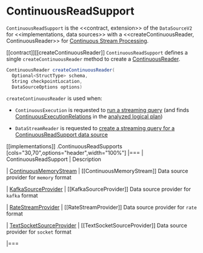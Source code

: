 # ContinuousReadSupport

`ContinuousReadSupport` is the <<contract, extension>> of the `DataSourceV2` for <<implementations, data sources>> with a <<createContinuousReader, ContinuousReader>> for [Continuous Stream Processing](index.md).

[[contract]][[createContinuousReader]]
`ContinuousReadSupport` defines a single `createContinuousReader` method to create a [ContinuousReader](ContinuousReader.md).

```scala
ContinuousReader createContinuousReader(
  Optional<StructType> schema,
  String checkpointLocation,
  DataSourceOptions options)
```

`createContinuousReader` is used when:

* `ContinuousExecution` is requested to [run a streaming query](ContinuousExecution.md#runContinuous) (and finds [ContinuousExecutionRelations](../logical-operators/ContinuousExecutionRelation.md) in the [analyzed logical plan](ContinuousExecution.md#logicalPlan))

* `DataStreamReader` is requested to [create a streaming query for a ContinuousReadSupport data source](../DataStreamReader.md#load)

[[implementations]]
.ContinuousReadSupports
[cols="30,70",options="header",width="100%"]
|===
| ContinuousReadSupport
| Description

| [ContinuousMemoryStream](../datasources/memory/ContinuousMemoryStream.md)
| [[ContinuousMemoryStream]] Data source provider for `memory` format

| [KafkaSourceProvider](../datasources/kafka/KafkaSourceProvider.md)
| [[KafkaSourceProvider]] Data source provider for `kafka` format

| [RateStreamProvider](../datasources/rate/RateStreamProvider.md)
| [[RateStreamProvider]] Data source provider for `rate` format

| [TextSocketSourceProvider](../datasources/socket/TextSocketSourceProvider.md)
| [[TextSocketSourceProvider]] Data source provider for `socket` format

|===
